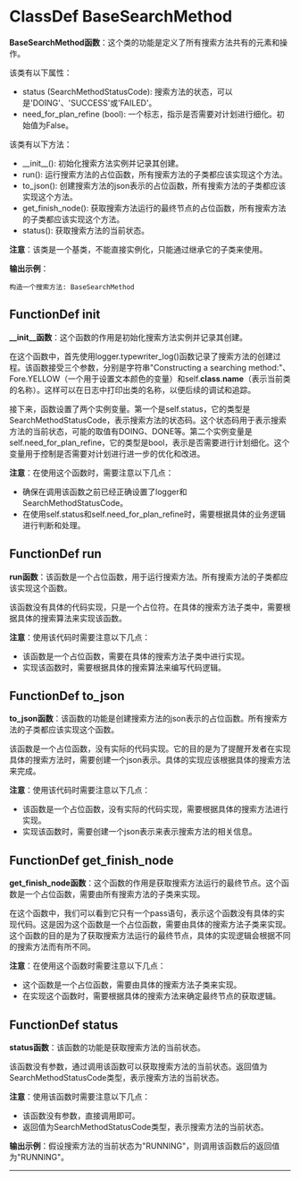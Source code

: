 # ClassDef BaseSearchMethod
**BaseSearchMethod函数**：这个类的功能是定义了所有搜索方法共有的元素和操作。

该类有以下属性：
- status (SearchMethodStatusCode): 搜索方法的状态，可以是'DOING'、'SUCCESS'或'FAILED'。
- need_for_plan_refine (bool): 一个标志，指示是否需要对计划进行细化。初始值为False。

该类有以下方法：
- \_\_init\_\_(): 初始化搜索方法实例并记录其创建。
- run(): 运行搜索方法的占位函数，所有搜索方法的子类都应该实现这个方法。
- to_json(): 创建搜索方法的json表示的占位函数，所有搜索方法的子类都应该实现这个方法。
- get_finish_node(): 获取搜索方法运行的最终节点的占位函数，所有搜索方法的子类都应该实现这个方法。
- status(): 获取搜索方法的当前状态。

**注意**：该类是一个基类，不能直接实例化，只能通过继承它的子类来使用。

**输出示例**：
```
构造一个搜索方法: BaseSearchMethod
```
## FunctionDef __init__
**__init__函数**：这个函数的作用是初始化搜索方法实例并记录其创建。

在这个函数中，首先使用logger.typewriter_log()函数记录了搜索方法的创建过程。该函数接受三个参数，分别是字符串"Constructing a searching method:"、Fore.YELLOW（一个用于设置文本颜色的变量）和self.__class__.__name__（表示当前类的名称）。这样可以在日志中打印出类的名称，以便后续的调试和追踪。

接下来，函数设置了两个实例变量。第一个是self.status，它的类型是SearchMethodStatusCode，表示搜索方法的状态码。这个状态码用于表示搜索方法的当前状态，可能的取值有DOING、DONE等。第二个实例变量是self.need_for_plan_refine，它的类型是bool，表示是否需要进行计划细化。这个变量用于控制是否需要对计划进行进一步的优化和改进。

**注意**：在使用这个函数时，需要注意以下几点：
- 确保在调用该函数之前已经正确设置了logger和SearchMethodStatusCode。
- 在使用self.status和self.need_for_plan_refine时，需要根据具体的业务逻辑进行判断和处理。
## FunctionDef run
**run函数**：该函数是一个占位函数，用于运行搜索方法。所有搜索方法的子类都应该实现这个函数。

该函数没有具体的代码实现，只是一个占位符。在具体的搜索方法子类中，需要根据具体的搜索算法来实现该函数。

**注意**：使用该代码时需要注意以下几点：
- 该函数是一个占位函数，需要在具体的搜索方法子类中进行实现。
- 实现该函数时，需要根据具体的搜索算法来编写代码逻辑。
## FunctionDef to_json
**to_json函数**：该函数的功能是创建搜索方法的json表示的占位函数。所有搜索方法的子类都应该实现这个函数。

该函数是一个占位函数，没有实际的代码实现。它的目的是为了提醒开发者在实现具体的搜索方法时，需要创建一个json表示。具体的实现应该根据具体的搜索方法来完成。

**注意**：使用该代码时需要注意以下几点：
- 该函数是一个占位函数，没有实际的代码实现，需要根据具体的搜索方法进行实现。
- 实现该函数时，需要创建一个json表示来表示搜索方法的相关信息。
## FunctionDef get_finish_node
**get_finish_node函数**：这个函数的作用是获取搜索方法运行的最终节点。这个函数是一个占位函数，需要由所有搜索方法的子类来实现。

在这个函数中，我们可以看到它只有一个pass语句，表示这个函数没有具体的实现代码。这是因为这个函数是一个占位函数，需要由具体的搜索方法子类来实现。这个函数的目的是为了获取搜索方法运行的最终节点，具体的实现逻辑会根据不同的搜索方法而有所不同。

**注意**：在使用这个函数时需要注意以下几点：
- 这个函数是一个占位函数，需要由具体的搜索方法子类来实现。
- 在实现这个函数时，需要根据具体的搜索方法来确定最终节点的获取逻辑。
## FunctionDef status
**status函数**：该函数的功能是获取搜索方法的当前状态。

该函数没有参数，通过调用该函数可以获取搜索方法的当前状态。返回值为SearchMethodStatusCode类型，表示搜索方法的当前状态。

**注意**：使用该函数时需要注意以下几点：
- 该函数没有参数，直接调用即可。
- 返回值为SearchMethodStatusCode类型，表示搜索方法的当前状态。

**输出示例**：假设搜索方法的当前状态为"RUNNING"，则调用该函数后的返回值为"RUNNING"。
***
